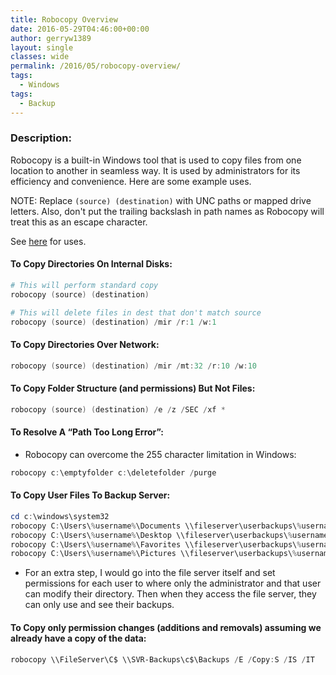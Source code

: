 ```yaml
---
title: Robocopy Overview
date: 2016-05-29T04:46:00+00:00
author: gerryw1389
layout: single
classes: wide
permalink: /2016/05/robocopy-overview/
tags:
  - Windows
tags:
  - Backup
---
```

<!--more-->

### Description:

Robocopy is a built-in Windows tool that is used to copy files from one location to another in seamless way. It is used by administrators for its efficiency and convenience. Here are some example uses. 

NOTE: Replace `(source) (destination)` with UNC paths or mapped drive letters. Also, don't put the trailing backslash in path names as Robocopy will treat this as an escape character.

See [here](http://ss64.com/nt/robocopy.html) for uses.

#### To Copy Directories On Internal Disks:

   ```powershell
   # This will perform standard copy
   robocopy (source) (destination)

   # This will delete files in dest that don't match source
   robocopy (source) (destination) /mir /r:1 /w:1
   ```

#### To Copy Directories Over Network:

   ```powershell
   robocopy (source) (destination) /mir /mt:32 /r:10 /w:10
   ```

#### To Copy Folder Structure (and permissions) But Not Files:

   ```powershell
   robocopy (source) (destination) /e /z /SEC /xf *
   ```

#### To Resolve A &#8220;Path Too Long Error&#8221;:

   - Robocopy can overcome the 255 character limitation in Windows:

   ```powershell
   robocopy c:\emptyfolder c:\deletefolder /purge
   ```

#### To Copy User Files To Backup Server:

   ```powershell
   cd c:\windows\system32  
   robocopy C:\Users\%username%\Documents \\fileserver\userbackups\%username%\Documents /mir /z /e /R:10 /W:10 /mt:4  
   robocopy C:\Users\%username%\Desktop \\fileserver\userbackups\%username%\Desktop /mir /z /e /R:10 /W:10 /mt:4  
   robocopy C:\Users\%username%\Favorites \\fileserver\userbackups\%username%\Favorites /mir /z /e /R:10 /W:10 /mt:4  
   robocopy C:\Users\%username%\Pictures \\fileserver\userbackups\%username%\Pictures /mir /z /e /R:10 /W:10 /mt:4
   ```

   - For an extra step, I would go into the file server itself and set permissions for each user to where only the administrator and that user can modify their directory. Then when they access the file server, they can only use and see their backups.

#### To Copy only permission changes (additions and removals) assuming we already have a copy of the data:

   ```powershell
   robocopy \\FileServer\C$ \\SVR-Backups\c$\Backups /E /Copy:S /IS /IT
   ```

   
